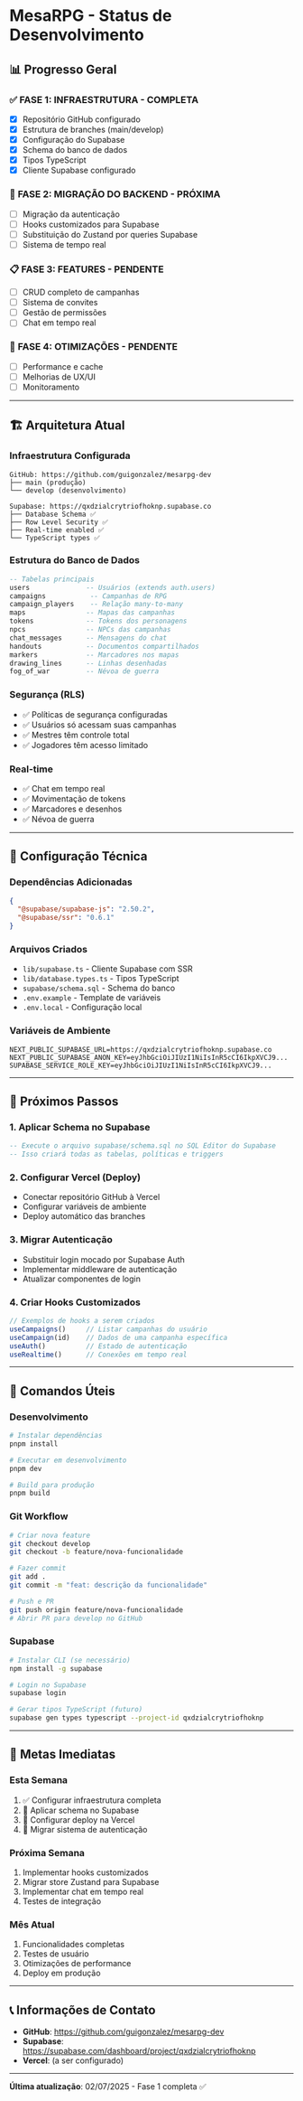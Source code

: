 # MesaRPG - Status de Desenvolvimento

## 📊 Progresso Geral

### ✅ **FASE 1: INFRAESTRUTURA** - **COMPLETA**
- [x] Repositório GitHub configurado
- [x] Estrutura de branches (main/develop)
- [x] Configuração do Supabase
- [x] Schema do banco de dados
- [x] Tipos TypeScript
- [x] Cliente Supabase configurado

### 🔄 **FASE 2: MIGRAÇÃO DO BACKEND** - **PRÓXIMA**
- [ ] Migração da autenticação
- [ ] Hooks customizados para Supabase
- [ ] Substituição do Zustand por queries Supabase
- [ ] Sistema de tempo real

### 📋 **FASE 3: FEATURES** - **PENDENTE**
- [ ] CRUD completo de campanhas
- [ ] Sistema de convites
- [ ] Gestão de permissões
- [ ] Chat em tempo real

### 🎯 **FASE 4: OTIMIZAÇÕES** - **PENDENTE**
- [ ] Performance e cache
- [ ] Melhorias de UX/UI
- [ ] Monitoramento

---

## 🏗️ Arquitetura Atual

### **Infraestrutura Configurada**
```
GitHub: https://github.com/guigonzalez/mesarpg-dev
├── main (produção)
└── develop (desenvolvimento)

Supabase: https://qxdzialcrytriofhoknp.supabase.co
├── Database Schema ✅
├── Row Level Security ✅
├── Real-time enabled ✅
└── TypeScript types ✅
```

### **Estrutura do Banco de Dados**
```sql
-- Tabelas principais
users              -- Usuários (extends auth.users)
campaigns           -- Campanhas de RPG
campaign_players    -- Relação many-to-many
maps               -- Mapas das campanhas
tokens             -- Tokens dos personagens
npcs               -- NPCs das campanhas
chat_messages      -- Mensagens do chat
handouts           -- Documentos compartilhados
markers            -- Marcadores nos mapas
drawing_lines      -- Linhas desenhadas
fog_of_war         -- Névoa de guerra
```

### **Segurança (RLS)**
- ✅ Políticas de segurança configuradas
- ✅ Usuários só acessam suas campanhas
- ✅ Mestres têm controle total
- ✅ Jogadores têm acesso limitado

### **Real-time**
- ✅ Chat em tempo real
- ✅ Movimentação de tokens
- ✅ Marcadores e desenhos
- ✅ Névoa de guerra

---

## 🔧 Configuração Técnica

### **Dependências Adicionadas**
```json
{
  "@supabase/supabase-js": "2.50.2",
  "@supabase/ssr": "0.6.1"
}
```

### **Arquivos Criados**
- `lib/supabase.ts` - Cliente Supabase com SSR
- `lib/database.types.ts` - Tipos TypeScript
- `supabase/schema.sql` - Schema do banco
- `.env.example` - Template de variáveis
- `.env.local` - Configuração local

### **Variáveis de Ambiente**
```env
NEXT_PUBLIC_SUPABASE_URL=https://qxdzialcrytriofhoknp.supabase.co
NEXT_PUBLIC_SUPABASE_ANON_KEY=eyJhbGciOiJIUzI1NiIsInR5cCI6IkpXVCJ9...
SUPABASE_SERVICE_ROLE_KEY=eyJhbGciOiJIUzI1NiIsInR5cCI6IkpXVCJ9...
```

---

## 🚀 Próximos Passos

### **1. Aplicar Schema no Supabase**
```sql
-- Execute o arquivo supabase/schema.sql no SQL Editor do Supabase
-- Isso criará todas as tabelas, políticas e triggers
```

### **2. Configurar Vercel (Deploy)**
- Conectar repositório GitHub à Vercel
- Configurar variáveis de ambiente
- Deploy automático das branches

### **3. Migrar Autenticação**
- Substituir login mocado por Supabase Auth
- Implementar middleware de autenticação
- Atualizar componentes de login

### **4. Criar Hooks Customizados**
```typescript
// Exemplos de hooks a serem criados
useCampaigns()     // Listar campanhas do usuário
useCampaign(id)    // Dados de uma campanha específica
useAuth()          // Estado de autenticação
useRealtime()      // Conexões em tempo real
```

---

## 📝 Comandos Úteis

### **Desenvolvimento**
```bash
# Instalar dependências
pnpm install

# Executar em desenvolvimento
pnpm dev

# Build para produção
pnpm build
```

### **Git Workflow**
```bash
# Criar nova feature
git checkout develop
git checkout -b feature/nova-funcionalidade

# Fazer commit
git add .
git commit -m "feat: descrição da funcionalidade"

# Push e PR
git push origin feature/nova-funcionalidade
# Abrir PR para develop no GitHub
```

### **Supabase**
```bash
# Instalar CLI (se necessário)
npm install -g supabase

# Login no Supabase
supabase login

# Gerar tipos TypeScript (futuro)
supabase gen types typescript --project-id qxdzialcrytriofhoknp
```

---

## 🎯 Metas Imediatas

### **Esta Semana**
1. ✅ Configurar infraestrutura completa
2. 🔄 Aplicar schema no Supabase
3. 🔄 Configurar deploy na Vercel
4. 🔄 Migrar sistema de autenticação

### **Próxima Semana**
1. Implementar hooks customizados
2. Migrar store Zustand para Supabase
3. Implementar chat em tempo real
4. Testes de integração

### **Mês Atual**
1. Funcionalidades completas
2. Testes de usuário
3. Otimizações de performance
4. Deploy em produção

---

## 📞 Informações de Contato

- **GitHub**: https://github.com/guigonzalez/mesarpg-dev
- **Supabase**: https://supabase.com/dashboard/project/qxdzialcrytriofhoknp
- **Vercel**: (a ser configurado)

---

**Última atualização**: 02/07/2025 - Fase 1 completa ✅
